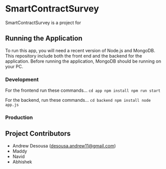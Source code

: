 # SmartContractSurvey
SmartContractSurvey is a project for 




## Running the  Application
To run this app, you will need a recent version of Node.js and MongoDB. This repository include both the front end and the backend for the application. Before running the application, MongoDB should be running on your PC. 



### Development
For the frontend run these commands...
`cd app
npm install
npm run start`

For the backend, run these commands... 
`cd backend
npm install
node app.js`

### Production


## Project Contributors
* Andrew Desousa (desousa.andrew11@gmail.com)
* Maddy
* Navid
* Abhishek
